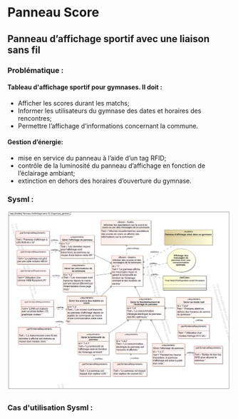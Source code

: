 # Panneau Score
## Panneau d’affichage sportif avec une liaison sans fil

### Problématique :

#### Tableau d'affichage sportif pour gymnases. Il doit :

* Afficher les scores durant les matchs;
* Informer les utilisateurs du gymnase des dates et horaires des rencontres;
* Permettre l’affichage d’informations concernant la commune.

#### Gestion d’énergie:

* mise en service du panneau à l’aide d’un tag RFID;
* contrôle de la luminosité du panneau d’affichage en fonction de l’éclairage ambiant;
* extinction en dehors des horaires d’ouverture du gymnase.

### Sysml :
![sysml](https://raw.githubusercontent.com/PanneauScore/panneauscore/master/src_readme/sysml.png)

### Cas d'utilisation Sysml :


